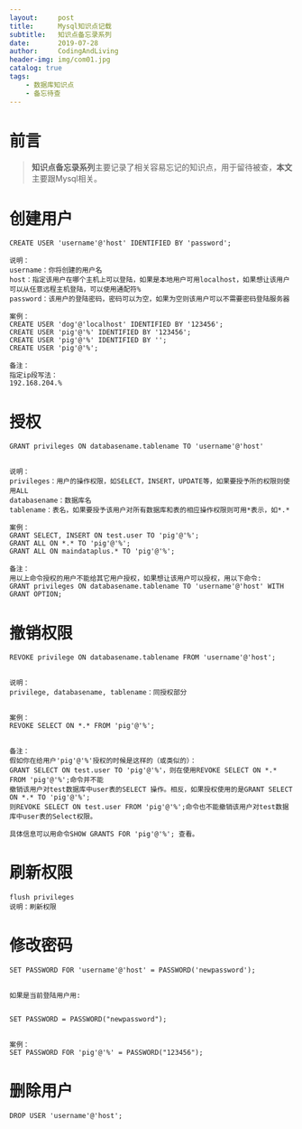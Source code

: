 ```yaml
---
layout:     post
title:      Mysql知识点记载
subtitle:   知识点备忘录系列
date:       2019-07-28
author:     CodingAndLiving
header-img: img/com01.jpg
catalog: true
tags:
    - 数据库知识点
    - 备忘待查
---
```

# 前言

> **知识点备忘录系列**主要记录了相关容易忘记的知识点，用于留待被查，**本文**主要跟Mysql相关。

# 创建用户

	CREATE USER 'username'@'host' IDENTIFIED BY 'password';
	 
	说明：
	username：你将创建的用户名
	host：指定该用户在哪个主机上可以登陆，如果是本地用户可用localhost，如果想让该用户可以从任意远程主机登陆，可以使用通配符%
	password：该用户的登陆密码，密码可以为空，如果为空则该用户可以不需要密码登陆服务器
	 
	案例：
	CREATE USER 'dog'@'localhost' IDENTIFIED BY '123456';
	CREATE USER 'pig'@'%' IDENTIFIED BY '123456';
	CREATE USER 'pig'@'%' IDENTIFIED BY '';
	CREATE USER 'pig'@'%';
	 
	备注：
	指定ip段写法：
	192.168.204.%

# 授权

	GRANT privileges ON databasename.tablename TO 'username'@'host'
	 
	 
	说明：
	privileges：用户的操作权限，如SELECT，INSERT，UPDATE等，如果要授予所的权限则使用ALL
	databasename：数据库名
	tablename：表名，如果要授予该用户对所有数据库和表的相应操作权限则可用*表示，如*.*
	 
	案例：
	GRANT SELECT, INSERT ON test.user TO 'pig'@'%';
	GRANT ALL ON *.* TO 'pig'@'%';
	GRANT ALL ON maindataplus.* TO 'pig'@'%';
	 
	备注：
	用以上命令授权的用户不能给其它用户授权，如果想让该用户可以授权，用以下命令:
	GRANT privileges ON databasename.tablename TO 'username'@'host' WITH GRANT OPTION;

# 撤销权限

	REVOKE privilege ON databasename.tablename FROM 'username'@'host';
	 
	 
	说明：
	privilege, databasename, tablename：同授权部分
	 
	 
	案例：
	REVOKE SELECT ON *.* FROM 'pig'@'%';
	 
	 
	备注：
	假如你在给用户'pig'@'%'授权的时候是这样的（或类似的）：
	GRANT SELECT ON test.user TO 'pig'@'%'，则在使用REVOKE SELECT ON *.* FROM 'pig'@'%';命令并不能
	撤销该用户对test数据库中user表的SELECT 操作。相反，如果授权使用的是GRANT SELECT ON *.* TO 'pig'@'%';
	则REVOKE SELECT ON test.user FROM 'pig'@'%';命令也不能撤销该用户对test数据库中user表的Select权限。
	 
	具体信息可以用命令SHOW GRANTS FOR 'pig'@'%'; 查看。

# 刷新权限

	flush privileges
	说明：刷新权限

# 修改密码

	SET PASSWORD FOR 'username'@'host' = PASSWORD('newpassword');
	 
	 
	如果是当前登陆用户用:
	 
	 
	SET PASSWORD = PASSWORD("newpassword");
	 
	 
	案例：
	SET PASSWORD FOR 'pig'@'%' = PASSWORD("123456");

# 删除用户

	DROP USER 'username'@'host';









